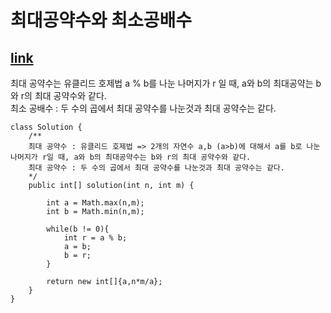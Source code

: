 # 최대공약수와 최소공배수 
## [link](https://school.programmers.co.kr/learn/courses/30/lessons/12940)

최대 공약수는 유클리드 호제법 a % b를 나눈 나머지가 r 일 때, a와 b의 최대공약는 b와 r의 최대 공약수와 같다. 
<br>
최소 공배수 : 두 수의 곱에서 최대 공약수를 나눈것과 최대 공약수는 같다.

````
class Solution {
    /**
    최대 공약수 : 유클리드 호제법 => 2개의 자연수 a,b (a>b)에 대해서 a를 b로 나눈 나머지가 r일 때, a와 b의 최대공약수는 b와 r의 최대 공약수와 같다. 
    최대 공약수 : 두 수의 곱에서 최대 공약수를 나눈것과 최대 공약수는 같다. 
    */
    public int[] solution(int n, int m) {
        
        int a = Math.max(n,m);
        int b = Math.min(n,m);
        
        while(b != 0){
            int r = a % b;
            a = b;
            b = r;
        }
        
        return new int[]{a,n*m/a};
    }
}
````